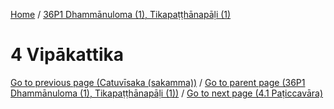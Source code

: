 
[Home](/) / [36P1 Dhammānuloma (1), Tikapaṭṭhānapāḷi (1)](../36P1.md)

# 4 Vipākattika


[Go to previous page (Catuvīsaka (sakamma))](3/3.7/3.7.4/Noavigataduka/atuvisaka_sakamma.md) / [Go to parent page (36P1 Dhammānuloma (1), Tikapaṭṭhānapāḷi (1))](0.md) / [Go to next page (4.1 Paṭiccavāra)](4/4.1.md)


